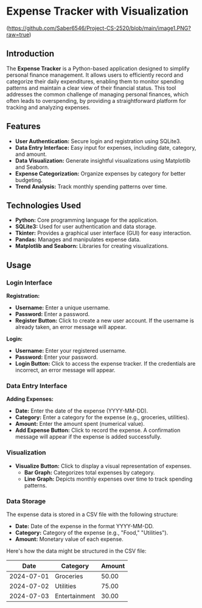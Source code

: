 # Expense Tracker with Visualization

(https://github.com/Saber6546/Project-CS-2520/blob/main/image1.PNG?raw=true)

## Introduction

The **Expense Tracker** is a Python-based application designed to simplify personal finance management. It allows users to efficiently record and categorize their daily expenditures, enabling them to monitor spending patterns and maintain a clear view of their financial status. This tool addresses the common challenge of managing personal finances, which often leads to overspending, by providing a straightforward platform for tracking and analyzing expenses.

## Features

- **User Authentication:** Secure login and registration using SQLite3.
- **Data Entry Interface:** Easy input for expenses, including date, category, and amount.
- **Data Visualization:** Generate insightful visualizations using Matplotlib and Seaborn.
- **Expense Categorization:** Organize expenses by category for better budgeting.
- **Trend Analysis:** Track monthly spending patterns over time.

## Technologies Used

- **Python:** Core programming language for the application.
- **SQLite3:** Used for user authentication and data storage.
- **Tkinter:** Provides a graphical user interface (GUI) for easy interaction.
- **Pandas:** Manages and manipulates expense data.
- **Matplotlib and Seaborn:** Libraries for creating visualizations.

## Usage

### Login Interface

**Registration:**

- **Username:** Enter a unique username.
- **Password:** Enter a password.
- **Register Button:** Click to create a new user account. If the username is already taken, an error message will appear.

**Login:**

- **Username:** Enter your registered username.
- **Password:** Enter your password.
- **Login Button:** Click to access the expense tracker. If the credentials are incorrect, an error message will appear.

### Data Entry Interface

**Adding Expenses:**

- **Date:** Enter the date of the expense (YYYY-MM-DD).
- **Category:** Enter a category for the expense (e.g., groceries, utilities).
- **Amount:** Enter the amount spent (numerical value).
- **Add Expense Button:** Click to record the expense. A confirmation message will appear if the expense is added successfully.

### Visualization

- **Visualize Button:** Click to display a visual representation of expenses.
  - **Bar Graph:** Categorizes total expenses by category.
  - **Line Graph:** Depicts monthly expenses over time to track spending patterns.

### Data Storage

The expense data is stored in a CSV file with the following structure:

- **Date:** Date of the expense in the format YYYY-MM-DD.
- **Category:** Category of the expense (e.g., "Food," "Utilities").
- **Amount:** Monetary value of each expense.

Here's how the data might be structured in the CSV file:

| Date       | Category     | Amount |
|------------|--------------|--------|
| 2024-07-01 | Groceries    | 50.00  |
| 2024-07-02 | Utilities    | 75.00  |
| 2024-07-03 | Entertainment| 30.00  |
